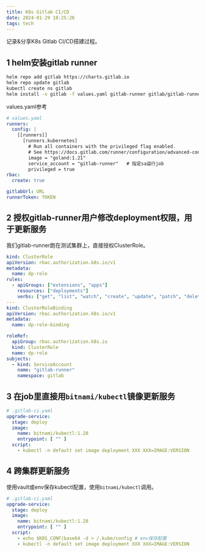 ```yaml
---
title: K8s Gitlab CI/CD
date: 2024-01-29 18:25:26
tags: tech
---
```


记录&分享K8s Gitlab CI/CD搭建过程。


<!-- more -->

## 1 helm安装gitlab runner
```sh
helm repo add gitlab https://charts.gitlab.io
helm repo update gitlab
kubectl create ns gitlab
helm install -n gitlab -f values.yaml gitlab-runner gitlab/gitlab-runner
```

values.yaml参考
``` yaml
# values.yaml
runners:
  config: |
    [[runners]]
      [runners.kubernetes]
        # Run all containers with the privileged flag enabled.
        # See https://docs.gitlab.com/runner/configuration/advanced-configuration.html#the-runnerskubernetes-section for details.
        image = "goland:1.21"
        service_account = "gitlab-runner"   # 指定sa运行job
        privileged = true
rbac:
  create: true

gitlabUrl: URL
runnerToken: TOKEN
```

## 2 授权gitlab-runner用户修改deployment权限，用于更新服务

我们gitlab-runner跑在测试集群上，直接授权ClusterRole。
```yaml
kind: ClusterRole
apiVersion: rbac.authorization.k8s.io/v1
metadata:
  name: dp-role
rules:
  - apiGroups: ["extensions", "apps"]
    resources: ["deployments"]
    verbs: ["get", "list", "watch", "create", "update", "patch", "delete"]
---
kind: ClusterRoleBinding
apiVersion: rbac.authorization.k8s.io/v1
metadata:
  name: dp-role-binding

roleRef:
  apiGroup: rbac.authorization.k8s.io
  kind: ClusterRole
  name: dp-role
subjects:
  - kind: ServiceAccount
    name: "gitlab-runner"
    namespace: gitlab
```

## 3 在job里直接用`bitnami/kubectl`镜像更新服务
```yaml
# .gitlab-ci.yaml
upgrade-service:
  stage: deploy
  image:
    name: bitnami/kubectl:1.28
    entrypoint: [ "" ]
  script:
    - kubectl -n default set image deployment XXX XXX=IMAGE:VERSION
```

## 4 跨集群更新服务

使用vault或env保存kubectl配置，使用`bitnami/kubectl`调用。
``` yaml
# .gitlab-ci.yaml
upgrade-service:
  stage: deploy
  image:
    name: bitnami/kubectl:1.28
    entrypoint: [ "" ]
  script:
    - echo $K8S_CONF|base64 -d > /.kube/config # env保存配置
    - kubectl -n default set image deployment XXX XXX=IMAGE:VERSION
```